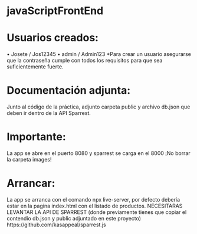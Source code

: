 # javaScriptFrontEnd

<h1>Usuarios creados:</h1>
•	Josete / Jos12345
•	admin / Admin123 
*Para crear un usuario asegurarse que la contraseña cumple con todos los requisitos para que sea suficientemente fuerte.

<h1>Documentación adjunta: </h1>
Junto al código de la práctica, adjunto carpeta public y archivo db.json que deben ir dentro de la API Sparrest.

<h1>Importante: </h1>
La app se abre en el puerto 8080 y sparrest se carga en el 8000
¡No borrar la carpeta images!

<h1>Arrancar:</h1>
La app se arranca con el comando npx live-server, por defecto debería estar en la pagina index.html con el listado de productos.
NECESITARAS LEVANTAR LA API DE SPARREST (donde previamente tienes que copiar el contendio db.json y public adjuntado en este proyecto)
https://github.com/kasappeal/sparrest.js
